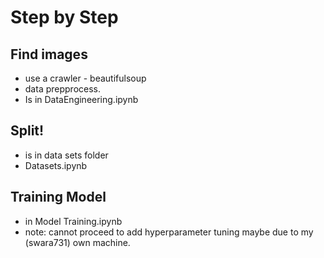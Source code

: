 # Step by Step

## Find images
- use a crawler - beautifulsoup
- data prepprocess.
- Is in DataEngineering.ipynb

## Split! 
- is in data sets folder
- Datasets.ipynb

## Training Model
- in Model Training.ipynb
- note: cannot proceed to add hyperparameter tuning maybe due to my (swara731) own machine.
  
